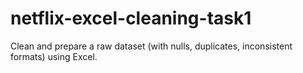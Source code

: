 # netflix-excel-cleaning-task1
Clean and prepare a raw dataset (with nulls, duplicates, inconsistent formats) using Excel.
